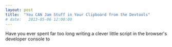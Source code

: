 ```yaml
---
layout: post
title:  "You CAN Jam Stuff in Your Clipboard from the Devtools"
# date:   2013-05-06 12:00:00
---
```


Have you ever spent far too long writing a clever little script in the browser's developer console to
